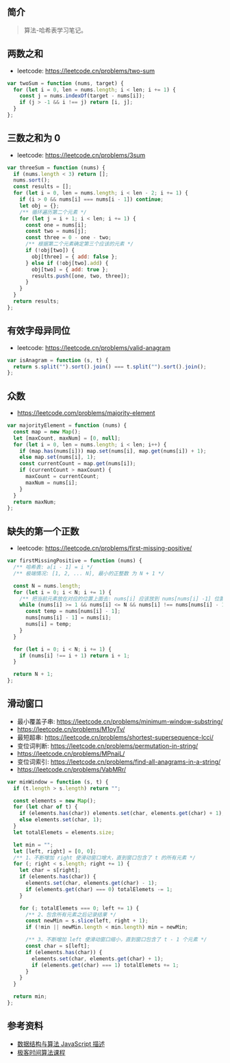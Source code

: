 ## 简介

> 算法-哈希表学习笔记。

## 两数之和

- leetcode: https://leetcode.cn/problems/two-sum

```js
var twoSum = function (nums, target) {
  for (let i = 0, len = nums.length; i < len; i += 1) {
    const j = nums.indexOf(target - nums[i]);
    if (j > -1 && i !== j) return [i, j];
  }
};
```

## 三数之和为 0

- leetcode: https://leetcode.cn/problems/3sum

```js
var threeSum = function (nums) {
  if (nums.length < 3) return [];
  nums.sort();
  const results = [];
  for (let i = 0, len = nums.length; i < len - 2; i += 1) {
    if (i > 0 && nums[i] === nums[i - 1]) continue;
    let obj = {};
    /** 循环遍历第二个元素 */
    for (let j = i + 1; i < len; i += 1) {
      const one = nums[i];
      const two = nums[j];
      const three = 0 - one - two;
      /** 根据第二个元素确定第三个应该的元素 */
      if (!obj[two]) {
        obj[three] = { add: false };
      } else if (!obj[two].add) {
        obj[two] = { add: true };
        results.push([one, two, three]);
      }
    }
  }
  return results;
};
```

## 有效字母异同位

- leetcode: https://leetcode.cn/problems/valid-anagram

```js
var isAnagram = function (s, t) {
  return s.split("").sort().join() === t.split("").sort().join();
};
```

## 众数

- https://leetcode.com/problems/majority-element

```js
var majorityElement = function (nums) {
  const map = new Map();
  let [maxCount, maxNum] = [0, null];
  for (let i = 0, len = nums.length; i < len; i++) {
    if (map.has(nums[i])) map.set(nums[i], map.get(nums[i]) + 1);
    else map.set(nums[i], 1);
    const currentCount = map.get(nums[i]);
    if (currentCount > maxCount) {
      maxCount = currentCount;
      maxNum = nums[i];
    }
  }
  return maxNum;
};
```

## 缺失的第一个正数

- leetcode: https://leetcode.cn/problems/first-missing-positive/

```js
var firstMissingPositive = function (nums) {
  /** 哈希表: a[i - 1] = i */
  /** 极端情况: [1, 2, ... N], 最小的正整数 为 N + 1 */

  const N = nums.length;
  for (let i = 0; i < N; i += 1) {
    /** 把当前元素放在对应的位置上面去: nums[i] 应该放到 nums[nums[i] -1] 位置上面去 */
    while (nums[i] >= 1 && nums[i] <= N && nums[i] !== nums[nums[i] - 1]) {
      const temp = nums[nums[i] - 1];
      nums[nums[i] - 1] = nums[i];
      nums[i] = temp;
    }
  }

  for (let i = 0; i < N; i += 1) {
    if (nums[i] !== i + 1) return i + 1;
  }

  return N + 1;
};
```

## 滑动窗口

- 最小覆盖子串: https://leetcode.cn/problems/minimum-window-substring/
- https://leetcode.cn/problems/M1oyTv/
- 最短超串: https://leetcode.cn/problems/shortest-supersequence-lcci/
- 变位词判断: https://leetcode.cn/problems/permutation-in-string/
- https://leetcode.cn/problems/MPnaiL/
- 变位词索引: https://leetcode.cn/problems/find-all-anagrams-in-a-string/
- https://leetcode.cn/problems/VabMRr/

```js
var minWindow = function (s, t) {
  if (t.length > s.length) return "";

  const elements = new Map();
  for (let char of t) {
    if (elements.has(char)) elements.set(char, elements.get(char) + 1);
    else elements.set(char, 1);
  }
  let totalElemets = elements.size;

  let min = "";
  let [left, right] = [0, 0];
  /** 1、不断增加 right 使滑动窗口增大，直到窗口包含了 t 的所有元素 */
  for (; right < s.length; right += 1) {
    let char = s[right];
    if (elements.has(char)) {
      elements.set(char, elements.get(char) - 1);
      if (elements.get(char) === 0) totalElemets -= 1;
    }

    for (; totalElemets === 0; left += 1) {
      /** 2、包含所有元素之后记录结果 */
      const newMin = s.slice(left, right + 1);
      if (!min || newMin.length < min.length) min = newMin;

      /** 3、不断增加 left 使滑动窗口缩小，直到窗口包含了 t - 1 个元素 */
      const char = s[left];
      if (elements.has(char)) {
        elements.set(char, elements.get(char) + 1);
        if (elements.get(char) === 1) totalElemets += 1;
      }
    }
  }

  return min;
};
```

## 参考资料

- [数据结构与算法 JavaScript 描述](https://book.douban.com/subject/25945449/)
- [极客时间算法课程](https://time.geekbang.org/course/intro/100019701)
